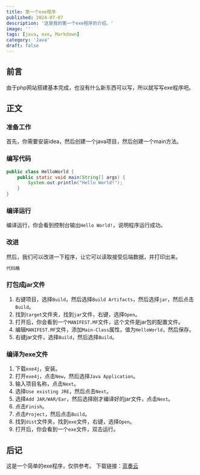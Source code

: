 ```yaml
---
title: 第一个exe程序
published: 2024-07-07
description: '这是我的第一个exe程序的介绍。'
image: ''
tags: [java, exe, Markdown]
category: 'Java'
draft: false 
---
```


## 前言

由于php网站搭建基本完成，也没有什么新东西可以写，所以就写写exe程序吧。

## 正文

### 准备工作

首先，你需要安装idea，然后创建一个java项目，然后创建一个main方法。

### 编写代码

```java
public class HelloWorld {
    public static void main(String[] args) {
        System.out.println("Hello World!");
    }
}
```


### 编译运行

编译运行，你会看到控制台输出`Hello World!`，说明程序运行成功。

### 改进

然后，我们可以改进一下程序，让它可以读取接受后端数据，并打印出来。

```java
代码略

```


### 打包成jar文件

1. 右键项目，选择`Build`，然后选择`Build Artifacts`，然后选择`jar`，然后点击`Build`。
2. 找到`target`文件夹，找到`jar`文件，右键，选择`Open`。
3. 打开后，你会看到一个`MANIFEST.MF`文件，这个文件是jar包的配置文件。
4. 编辑`MANIFEST.MF`文件，添加`Main-Class`属性，值为`HelloWorld`，然后保存。
5. 右键jar文件，选择`Build`，然后选择`Build`。

### 编译为exe文件

1. 下载`exe4j`，安装。
2. 打开`exe4j`，点击`New`，然后选择`Java Application`。
3. 输入项目名称，点击`Next`。
4. 选择`Use existing JRE`，然后点击`Next`。
5. 选择`Add JAR/WAR/Ear`，然后选择刚才编译好的jar文件，点击`Next`。
6. 点击`Finish`。
7. 点击`Project`，然后点击`Build`。
8. 找到`dist`文件夹，找到`exe`文件，右键，选择`Open`。
9. 打开后，你会看到一个`exe`文件，双击运行。


## 后记

这是一个简单的exe程序，仅供参考。
下载链接：[蓝奏云](https://li1023.lanzouw.com/inQ7F23iy1pe)